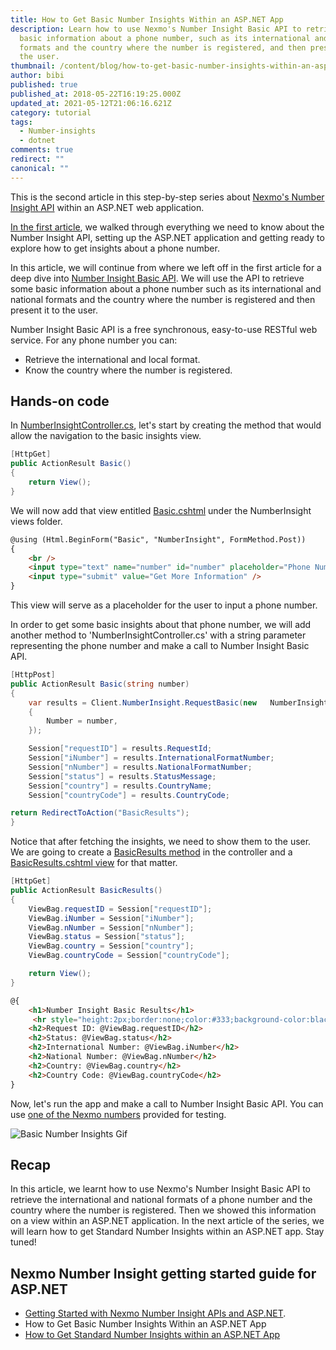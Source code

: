 ```yaml
---
title: How to Get Basic Number Insights Within an ASP.NET App
description: Learn how to use Nexmo's Number Insight Basic API to retrieve some
  basic information about a phone number, such as its international and national
  formats and the country where the number is registered, and then present it to
  the user.
thumbnail: /content/blog/how-to-get-basic-number-insights-within-an-asp-net-app-dr/Number-Insight-Nexmo-02.png
author: bibi
published: true
published_at: 2018-05-22T16:19:25.000Z
updated_at: 2021-05-12T21:06:16.621Z
category: tutorial
tags:
  - Number-insights
  - dotnet
comments: true
redirect: ""
canonical: ""
---
```

This is the second article in this step-by-step series about [Nexmo's Number Insight API](https://developer.nexmo.com/number-insight/overview) within an ASP.NET web application.

[In the first article](https://www.nexmo.com/blog/2018/05/22/getting-started-with-nexmo-number-insight-apis-and-asp-net-dr/), we walked through everything we need to know about the Number Insight API, setting up the ASP.NET application and getting ready to explore how to get insights about a phone number.

In this article, we will continue from where we left off in the first article for a deep dive into [Number Insight Basic API](https://developer.nexmo.com/number-insight/building-blocks/number-insight-basic). We will use the API to retrieve some basic information about a phone number such as its international and national formats and the country where the number is registered and then present it to the user.

Number Insight Basic API is a free synchronous, easy-to-use RESTful web service. For any phone number you can:

* Retrieve the international and local format.
* Know the country where the number is registered.

## Hands-on code

In [NumberInsightController.cs](https://github.com/nexmo-community/nexmo-dotnet-quickstart/blob/ASPNET/NexmoDotNetQuickStarts/Controllers/NumberInsightController.cs), let's start by creating the method that would allow the navigation to the basic insights view.

```csharp
[HttpGet]
public ActionResult Basic()
{
    return View();
}
```

We will now add that view entitled [Basic.cshtml](https://github.com/nexmo-community/nexmo-dotnet-quickstart/blob/ASPNET/NexmoDotNetQuickStarts/Views/NumberInsight/Basic.cshtml) under the NumberInsight views folder.

```html
@using (Html.BeginForm("Basic", "NumberInsight", FormMethod.Post))
{
    <br />
    <input type="text" name="number" id="number" placeholder="Phone Number" />
    <input type="submit" value="Get More Information" />
}
```

This view will serve as a placeholder for the user to input a phone number.

In order to get some basic insights about that phone number, we will add another method to 'NumberInsightController.cs' with a string parameter representing the phone number and make a call to Number Insight Basic API.

```csharp
[HttpPost]
public ActionResult Basic(string number)
{
    var results = Client.NumberInsight.RequestBasic(new   NumberInsight.NumberInsightRequest
    {
        Number = number,
    });

    Session["requestID"] = results.RequestId;
    Session["iNumber"] = results.InternationalFormatNumber;
    Session["nNumber"] = results.NationalFormatNumber;
    Session["status"] = results.StatusMessage;
    Session["country"] = results.CountryName;
    Session["countryCode"] = results.CountryCode;

return RedirectToAction("BasicResults");
}
```

Notice that after fetching the insights, we need to show them to the user.
We are going to create a [BasicResults method](https://github.com/nexmo-community/nexmo-dotnet-quickstart/blob/ASPNET/NexmoDotNetQuickStarts/Controllers/NumberInsightController.cs#L49-L60) in the controller and a [BasicResults.cshtml view](https://github.com/nexmo-community/nexmo-dotnet-quickstart/blob/ASPNET/NexmoDotNetQuickStarts/Views/NumberInsight/BasicResults.cshtml) for that matter.

```csharp
[HttpGet]
public ActionResult BasicResults()
{
    ViewBag.requestID = Session["requestID"];
    ViewBag.iNumber = Session["iNumber"];
    ViewBag.nNumber = Session["nNumber"];
    ViewBag.status = Session["status"];
    ViewBag.country = Session["country"];
    ViewBag.countryCode = Session["countryCode"];

    return View();
}
```

```html
@{
    <h1>Number Insight Basic Results</h1>
     <hr style="height:2px;border:none;color:#333;background-color:black"/>
    <h2>Request ID: @ViewBag.requestID</h2>
    <h2>Status: @ViewBag.status</h2>
    <h2>International Number: @ViewBag.iNumber</h2>
    <h2>National Number: @ViewBag.nNumber</h2>
    <h2>Country: @ViewBag.country</h2>
    <h2>Country Code: @ViewBag.countryCode</h2>
}
```

Now, let's run the app and make a call to Number Insight Basic API.
You can use [one of the Nexmo numbers](https://developer.nexmo.com/contribute/guides/write-the-docs#numbers) provided for testing.

![Basic Number Insights Gif](/content/blog/how-to-get-basic-number-insights-within-an-asp-net-app/basicni.gif "Basic Number Insights Gif")

## Recap

In this article, we learnt how to use Nexmo's Number Insight Basic API to retrieve the international and national formats of a phone number and the country where the number is registered. Then we showed this information on a view within an ASP.NET application.
In the next article of the series, we will learn how to get Standard Number Insights within an ASP.NET app. Stay tuned!

## Nexmo Number Insight getting started guide for ASP.NET

* [Getting Started with Nexmo Number Insight APIs and ASP.NET](https://www.nexmo.com/blog/2018/05/22/getting-started-with-nexmo-number-insight-apis-and-asp-net-dr/).
* How to Get Basic Number Insights Within an ASP.NET App
* [How to Get Standard Number Insights within an ASP.NET App](https://www.nexmo.com/blog/2018/05/24/how-to-get-standard-number-insights-within-an-asp-net-app-dr/)